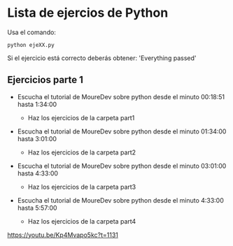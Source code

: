 # Lista de ejercios de Python

Usa el comando:
```
python ejeXX.py
```

Si el ejercicio está correcto deberás obtener: 'Everything passed'

## Ejercicios parte 1

- Escucha el tutorial de MoureDev sobre python desde el minuto 00:18:51 hasta 1:34:00
    - Haz los ejercicios de la carpeta part1

- Escucha el tutorial de MoureDev sobre python desde el minuto 01:34:00 hasta 3:01:00
    - Haz los ejercicios de la carpeta part2

- Escucha el tutorial de MoureDev sobre python desde el minuto 03:01:00 hasta 4:33:00
    - Haz los ejercicios de la carpeta part3

- Escucha el tutorial de MoureDev sobre python desde el minuto 4:33:00 hasta 5:57:00
    - Haz los ejercicios de la carpeta part4

https://youtu.be/Kp4Mvapo5kc?t=1131


